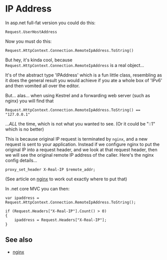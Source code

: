 ﻿# IP Address

In asp.net full-fat version you could do this:

	Request.UserHostAddress

Now you must do this:

	Request.HttpContext.Connection.RemoteIpAddress.ToString()

But hey, it's kinda cool, because `Request.HttpContext.Connection.RemoteIpAddress` is a real object...

It's of the abstract type 'IPAddress' which is a fun little class, resembling as it does the general result you would achieve if you ate a whole box of 'IPv6' and then vomited all over the editor.

But... alas... when using Kestrel and a forwarding web server (such as nginx) you will find that

	Request.HttpContext.Connection.RemoteIpAddress.ToString() == "127.0.0.1"

...*ALL* the time, which is not what you wanted to see. (Or it could be "::1" which is no better)

This is because original IP request is terminated by `nginx`, and a new request is sent to your application. Instead if we configure nginx to put the original IP into a request header, and we look at that request header, then we will see the original remote IP address of the caller. Here's the nginx config details...

	proxy_set_header X-Real-IP $remote_addr;

(See article on [nginx](../linux/nginx.md) to work out exactly where to put that)

In .net core MVC you can then:

	var ipaddress = Request.HttpContext.Connection.RemoteIpAddress.ToString();

	if (Request.Headers["X-Real-IP"].Count() > 0)
	{
		ipaddress = Request.Headers["X-Real-IP"];
	}

## See also

- [nginx](../linux/nginx.md)
